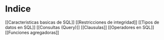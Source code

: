 # Indice

[[Caracteristicas basicas de SQL]]
[[Restricciones de integridad]]
[[Tipos de datos en SQL]]
[[Consultas (Query)]]
[[Clausulas]]
[[Operadores en SQL]]
[[Funciones agregadoras]]

